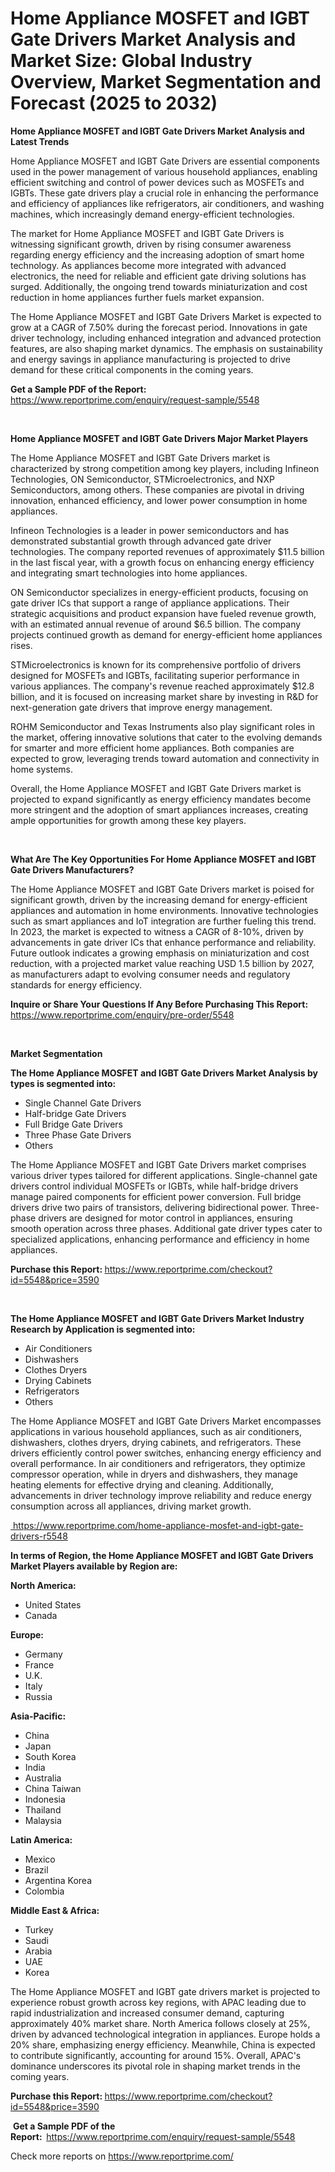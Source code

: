 <p><h1>Home Appliance MOSFET and IGBT Gate Drivers Market Analysis and Market Size: Global Industry Overview, Market Segmentation and Forecast (2025 to 2032)</h1></p><p><strong>Home Appliance MOSFET and IGBT Gate Drivers Market Analysis and Latest Trends</strong></p>
<p><p>Home Appliance MOSFET and IGBT Gate Drivers are essential components used in the power management of various household appliances, enabling efficient switching and control of power devices such as MOSFETs and IGBTs. These gate drivers play a crucial role in enhancing the performance and efficiency of appliances like refrigerators, air conditioners, and washing machines, which increasingly demand energy-efficient technologies.</p><p>The market for Home Appliance MOSFET and IGBT Gate Drivers is witnessing significant growth, driven by rising consumer awareness regarding energy efficiency and the increasing adoption of smart home technology. As appliances become more integrated with advanced electronics, the need for reliable and efficient gate driving solutions has surged. Additionally, the ongoing trend towards miniaturization and cost reduction in home appliances further fuels market expansion.</p><p>The Home Appliance MOSFET and IGBT Gate Drivers Market is expected to grow at a CAGR of 7.50% during the forecast period. Innovations in gate driver technology, including enhanced integration and advanced protection features, are also shaping market dynamics. The emphasis on sustainability and energy savings in appliance manufacturing is projected to drive demand for these critical components in the coming years.</p></p>
<p><strong>Get a Sample PDF of the Report:&nbsp;</strong> <a href="https://www.reportprime.com/enquiry/request-sample/5548?utm_campaign=2189&utm_medium=2&utm_source=Github&utm_content=ia&utm_term=19032025&utm_id=home-appliance-mosfet-and-igbt-gate-drivers">https://www.reportprime.com/enquiry/request-sample/5548</a></p>
<p>&nbsp;</p>
<p><strong>Home Appliance MOSFET and IGBT Gate Drivers Major Market Players</strong></p>
<p><p>The Home Appliance MOSFET and IGBT Gate Drivers market is characterized by strong competition among key players, including Infineon Technologies, ON Semiconductor, STMicroelectronics, and NXP Semiconductors, among others. These companies are pivotal in driving innovation, enhanced efficiency, and lower power consumption in home appliances.</p><p>Infineon Technologies is a leader in power semiconductors and has demonstrated substantial growth through advanced gate driver technologies. The company reported revenues of approximately $11.5 billion in the last fiscal year, with a growth focus on enhancing energy efficiency and integrating smart technologies into home appliances.</p><p>ON Semiconductor specializes in energy-efficient products, focusing on gate driver ICs that support a range of appliance applications. Their strategic acquisitions and product expansion have fueled revenue growth, with an estimated annual revenue of around $6.5 billion. The company projects continued growth as demand for energy-efficient home appliances rises.</p><p>STMicroelectronics is known for its comprehensive portfolio of drivers designed for MOSFETs and IGBTs, facilitating superior performance in various appliances. The company's revenue reached approximately $12.8 billion, and it is focused on increasing market share by investing in R&D for next-generation gate drivers that improve energy management.</p><p>ROHM Semiconductor and Texas Instruments also play significant roles in the market, offering innovative solutions that cater to the evolving demands for smarter and more efficient home appliances. Both companies are expected to grow, leveraging trends toward automation and connectivity in home systems.</p><p>Overall, the Home Appliance MOSFET and IGBT Gate Drivers market is projected to expand significantly as energy efficiency mandates become more stringent and the adoption of smart appliances increases, creating ample opportunities for growth among these key players.</p></p>
<p>&nbsp;</p>
<p><strong>What Are The Key Opportunities For Home Appliance MOSFET and IGBT Gate Drivers Manufacturers?</strong></p>
<p><p>The Home Appliance MOSFET and IGBT Gate Drivers market is poised for significant growth, driven by the increasing demand for energy-efficient appliances and automation in home environments. Innovative technologies such as smart appliances and IoT integration are further fueling this trend. In 2023, the market is expected to witness a CAGR of 8-10%, driven by advancements in gate driver ICs that enhance performance and reliability. Future outlook indicates a growing emphasis on miniaturization and cost reduction, with a projected market value reaching USD 1.5 billion by 2027, as manufacturers adapt to evolving consumer needs and regulatory standards for energy efficiency.</p></p>
<p><strong>Inquire or Share Your Questions If Any Before Purchasing This Report:</strong> <a href="https://www.reportprime.com/enquiry/pre-order/5548?utm_campaign=2189&utm_medium=2&utm_source=Github&utm_content=ia&utm_term=19032025&utm_id=home-appliance-mosfet-and-igbt-gate-drivers">https://www.reportprime.com/enquiry/pre-order/5548</a></p>
<p>&nbsp;</p>
<p><strong>Market Segmentation</strong></p>
<p><strong>The Home Appliance MOSFET and IGBT Gate Drivers Market Analysis by types is segmented into:</strong></p>
<p><ul><li>Single Channel Gate Drivers</li><li>Half-bridge Gate Drivers</li><li>Full Bridge Gate Drivers</li><li>Three Phase Gate Drivers</li><li>Others</li></ul></p>
<p><p>The Home Appliance MOSFET and IGBT Gate Drivers market comprises various driver types tailored for different applications. Single-channel gate drivers control individual MOSFETs or IGBTs, while half-bridge drivers manage paired components for efficient power conversion. Full bridge drivers drive two pairs of transistors, delivering bidirectional power. Three-phase drivers are designed for motor control in appliances, ensuring smooth operation across three phases. Additional gate driver types cater to specialized applications, enhancing performance and efficiency in home appliances.</p></p>
<p><strong>Purchase this Report:&nbsp;</strong><a href="https://www.reportprime.com/checkout?id=5548&price=3590&utm_campaign=2189&utm_medium=2&utm_source=Github&utm_content=ia&utm_term=19032025&utm_id=home-appliance-mosfet-and-igbt-gate-drivers">https://www.reportprime.com/checkout?id=5548&price=3590</a></p>
<p>&nbsp;</p>
<p><strong>The Home Appliance MOSFET and IGBT Gate Drivers Market Industry Research by Application is segmented into:</strong></p>
<p><ul><li>Air Conditioners</li><li>Dishwashers</li><li>Clothes Dryers</li><li>Drying Cabinets</li><li>Refrigerators</li><li>Others</li></ul></p>
<p><p>The Home Appliance MOSFET and IGBT Gate Drivers Market encompasses applications in various household appliances, such as air conditioners, dishwashers, clothes dryers, drying cabinets, and refrigerators. These drivers efficiently control power switches, enhancing energy efficiency and overall performance. In air conditioners and refrigerators, they optimize compressor operation, while in dryers and dishwashers, they manage heating elements for effective drying and cleaning. Additionally, advancements in driver technology improve reliability and reduce energy consumption across all appliances, driving market growth.</p></p>
<p><a href="https://www.reportprime.com/home-appliance-mosfet-and-igbt-gate-drivers-r5548?utm_campaign=2189&utm_medium=2&utm_source=Github&utm_content=ia&utm_term=19032025&utm_id=home-appliance-mosfet-and-igbt-gate-drivers">&nbsp;https://www.reportprime.com/home-appliance-mosfet-and-igbt-gate-drivers-r5548</a></p>
<p><strong>In terms of Region, the Home Appliance MOSFET and IGBT Gate Drivers Market Players available by Region are:</strong></p>
<p>
    <p> <strong> North America: </strong>
        <ul>
            <li>United States</li>
            <li>Canada</li>
        </ul>
        </p> 
    <p> <strong> Europe: </strong>
        <ul>
            <li>Germany</li>
            <li>France</li>
            <li>U.K.</li>
            <li>Italy</li>
            <li>Russia</li>
        </ul>
        </p> 
    <p> <strong> Asia-Pacific: </strong>
        <ul>
            <li>China</li>
            <li>Japan</li>
            <li>South Korea</li>
            <li>India</li>
            <li>Australia</li>
            <li>China Taiwan</li>
            <li>Indonesia</li>
            <li>Thailand</li>
            <li>Malaysia</li>
        </ul>
        </p> 
    <p> <strong> Latin America: </strong>
        <ul>
            <li>Mexico</li>
            <li>Brazil</li>
            <li>Argentina Korea</li>
            <li>Colombia</li>
        </ul>
        </p> 
    <p> <strong> Middle East & Africa: </strong>
        <ul>
            <li>Turkey</li>
            <li>Saudi</li>
            <li>Arabia</li>
            <li>UAE</li>
            <li>Korea</li>
        </ul>
    </p>
    </p>
<p><p>The Home Appliance MOSFET and IGBT gate drivers market is projected to experience robust growth across key regions, with APAC leading due to rapid industrialization and increased consumer demand, capturing approximately 40% market share. North America follows closely at 25%, driven by advanced technological integration in appliances. Europe holds a 20% share, emphasizing energy efficiency. Meanwhile, China is expected to contribute significantly, accounting for around 15%. Overall, APAC's dominance underscores its pivotal role in shaping market trends in the coming years.</p></p>
<p><strong>Purchase this Report: </strong><a href="https://www.reportprime.com/checkout?id=5548&price=3590&utm_campaign=2189&utm_medium=2&utm_source=Github&utm_content=ia&utm_term=19032025&utm_id=home-appliance-mosfet-and-igbt-gate-drivers">https://www.reportprime.com/checkout?id=5548&price=3590</a></p>
<p>&nbsp;<strong>Get a Sample PDF of the Report:&nbsp;&nbsp;</strong><a href="https://www.reportprime.com/enquiry/request-sample/5548?utm_campaign=2189&utm_medium=2&utm_source=Github&utm_content=ia&utm_term=19032025&utm_id=home-appliance-mosfet-and-igbt-gate-drivers">https://www.reportprime.com/enquiry/request-sample/5548</a></p>
<p><strong></strong></p>
<p>Check more reports on <a href="https://www.reportprime.com/?utm_campaign=2189&utm_medium=2&utm_source=Github&utm_content=ia&utm_term=19032025&utm_id=home-appliance-mosfet-and-igbt-gate-drivers">https://www.reportprime.com/</a></p>